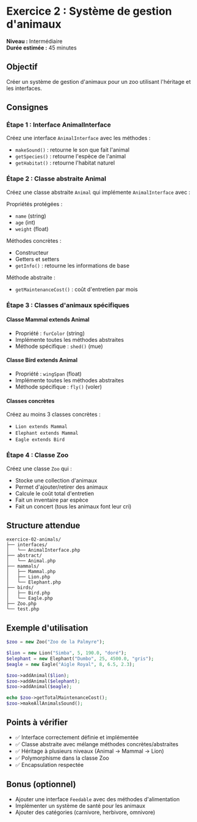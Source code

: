 # Exercice 2 : Système de gestion d'animaux

**Niveau :** Intermédiaire  
**Durée estimée :** 45 minutes

## Objectif

Créer un système de gestion d'animaux pour un zoo utilisant l'héritage et les
interfaces.

## Consignes

### Étape 1 : Interface AnimalInterface

Créez une interface `AnimalInterface` avec les méthodes :

- `makeSound()` : retourne le son que fait l'animal
- `getSpecies()` : retourne l'espèce de l'animal
- `getHabitat()` : retourne l'habitat naturel

### Étape 2 : Classe abstraite Animal

Créez une classe abstraite `Animal` qui implémente `AnimalInterface` avec :

Propriétés protégées :

- `name` (string)
- `age` (int)
- `weight` (float)

Méthodes concrètes :

- Constructeur
- Getters et setters
- `getInfo()` : retourne les informations de base

Méthode abstraite :

- `getMaintenanceCost()` : coût d'entretien par mois

### Étape 3 : Classes d'animaux spécifiques

#### Classe Mammal extends Animal

- Propriété : `furColor` (string)
- Implémente toutes les méthodes abstraites
- Méthode spécifique : `shed()` (mue)

#### Classe Bird extends Animal

- Propriété : `wingSpan` (float)
- Implémente toutes les méthodes abstraites
- Méthode spécifique : `fly()` (voler)

#### Classes concrètes

Créez au moins 3 classes concrètes :

- `Lion extends Mammal`
- `Elephant extends Mammal`
- `Eagle extends Bird`

### Étape 4 : Classe Zoo

Créez une classe `Zoo` qui :

- Stocke une collection d'animaux
- Permet d'ajouter/retirer des animaux
- Calcule le coût total d'entretien
- Fait un inventaire par espèce
- Fait un concert (tous les animaux font leur cri)

## Structure attendue

```text
exercice-02-animals/
├── interfaces/
│   └── AnimalInterface.php
├── abstract/
│   └── Animal.php
├── mammals/
│   ├── Mammal.php
│   ├── Lion.php
│   └── Elephant.php
├── birds/
│   ├── Bird.php
│   └── Eagle.php
├── Zoo.php
└── test.php
```

## Exemple d'utilisation

```php
$zoo = new Zoo("Zoo de la Palmyre");

$lion = new Lion("Simba", 5, 190.0, "doré");
$elephant = new Elephant("Dumbo", 25, 4500.0, "gris");
$eagle = new Eagle("Aigle Royal", 8, 6.5, 2.3);

$zoo->addAnimal($lion);
$zoo->addAnimal($elephant);
$zoo->addAnimal($eagle);

echo $zoo->getTotalMaintenanceCost();
$zoo->makeAllAnimalsSound();
```

## Points à vérifier

- ✅ Interface correctement définie et implémentée
- ✅ Classe abstraite avec mélange méthodes concrètes/abstraites
- ✅ Héritage à plusieurs niveaux (Animal -> Mammal -> Lion)
- ✅ Polymorphisme dans la classe Zoo
- ✅ Encapsulation respectée

## Bonus (optionnel)

- Ajouter une interface `Feedable` avec des méthodes d'alimentation
- Implémenter un système de santé pour les animaux
- Ajouter des catégories (carnivore, herbivore, omnivore)
